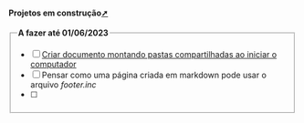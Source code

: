 <!-- markdownlint-disable-next-line -->
#### Projetos em construção<a href="projetos_em_construcao.html" target="_blank" title="Pressione aqui para expandir este documento em nova aba.">➚</a>

<!--TODO: em: A fazer até 01/06/2023 -->
<!-- markdownlint-disable-next-line -->
<fieldset> <legend> <b>A fazer até 01/06/2023</b></legend>

- [ ] [Criar documento montando pastas compartilhadas ao iniciar o computador](./infraestrutura/linux/nfs/montando_pastas_ao_iniciar_o_computador.html)
- [ ] Pensar como uma página criada em markdown pode usar o arquivo _footer.inc_
- [ ]  

</fieldset>
